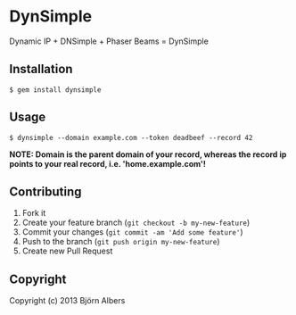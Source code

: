 # DynSimple

Dynamic IP + DNSimple + Phaser Beams = DynSimple

## Installation

    $ gem install dynsimple

## Usage

    $ dynsimple --domain example.com --token deadbeef --record 42

**NOTE: Domain is the parent domain of your record, whereas the record
ip points to your real record, i.e. 'home.example.com'!**

## Contributing

1. Fork it
2. Create your feature branch (`git checkout -b my-new-feature`)
3. Commit your changes (`git commit -am 'Add some feature'`)
4. Push to the branch (`git push origin my-new-feature`)
5. Create new Pull Request

## Copyright

Copyright (c) 2013 Björn Albers
